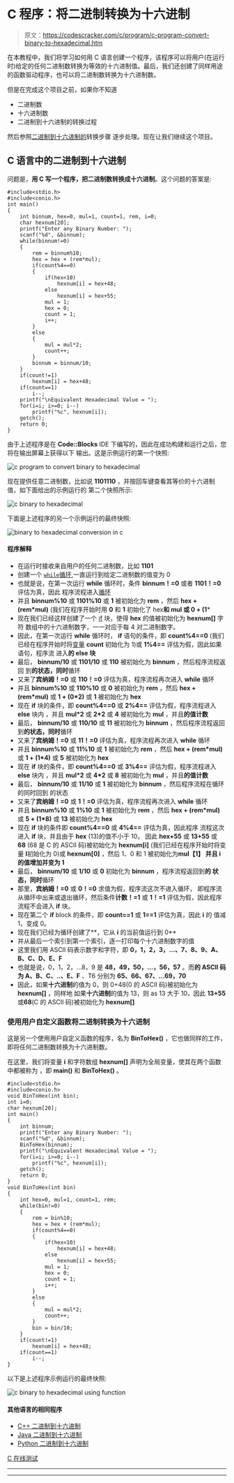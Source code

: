 # C 程序：将二进制转换为十六进制

> 原文：<https://codescracker.com/c/program/c-program-convert-binary-to-hexadecimal.htm>

在本教程中，我们将学习如何用 C 语言创建一个程序，该程序可以将用户(在运行时)给定的任何二进制数转换为等效的十六进制值。最后，我们还创建了同样用途的函数驱动程序，也可以将二进制数转换为十六进制数。

但是在完成这个项目之前，如果你不知道

*   二进制数
*   十六进制数
*   二进制到十六进制的转换过程

然后参照[二进制到十六进制的](/computer-fundamental/binary-to-hexadecimal.htm)转换步骤 逐步处理。现在让我们继续这个项目。

## C 语言中的二进制到十六进制

问题是，**用 C 写一个程序，把二进制数转换成十六进制**。这个问题的答案是:

```
#include<stdio.h>
#include<conio.h>
int main()
{
    int binnum, hex=0, mul=1, count=1, rem, i=0;
    char hexnum[20];
    printf("Enter any Binary Number: ");
    scanf("%d", &binnum);
    while(binnum!=0)
    {
        rem = binnum%10;
        hex = hex + (rem*mul);
        if(count%4==0)
        {
            if(hex<10)
                hexnum[i] = hex+48;
            else
                hexnum[i] = hex+55;
            mul = 1;
            hex = 0;
            count = 1;
            i++;
        }
        else
        {
            mul = mul*2;
            count++;
        }
        binnum = binnum/10;
    }
    if(count!=1)
        hexnum[i] = hex+48;
    if(count==1)
        i--;
    printf("\nEquivalent Hexadecimal Value = ");
    for(i=i; i>=0; i--)
        printf("%c", hexnum[i]);
    getch();
    return 0;
}
```

由于上述程序是在 **Code::Blocks** IDE 下编写的，因此在成功构建和运行之后，您将在输出屏幕上获得以下 输出。这是示例运行的第一个快照:

![c program to convert binary to hexadecimal](img/d1c45951e1f91852b074b80c03989fbd.png)

现在提供任意二进制数，比如说 **1101110** ，并按回车键查看其等价的十六进制值，如下面给出的示例运行的 第二个快照所示:

![c binary to hexadecimal](img/489f6499a845d7f256fe46c378a21f40.png)

下面是上述程序的另一个示例运行的最终快照:

![binary to hexadecimal conversion in c](img/fcbf99e6133756f05ce34d17464441a1.png)

#### 程序解释

*   在运行时接收来自用户的任何二进制数，比如 **1101**
*   创建一个 [`while`循环](/c/c-while-loop.htm),一直运行到给定二进制数的值变为 0
*   也就是说，在第一次运行 **while** 循环时，条件 **binnum！=0** 或者 **1101！=0** 评估为真，因此 程序流程进入[循环](/c/c-loops.htm)
*   并且 **binnum%10** 或 **1101%10** 或 **1** 被初始化为 **rem** ，然后 **hex + (rem*mul)** (我们在程序开始时用 **0** 和 **1** 初始化了 hex**和 **mul** 或 **0 + (1*****
*   现在我们已经这样创建了一个 [if](/c/c-if-statement.htm) 块，使得 **hex** 的值被初始化为 **hexnum[]** 字符 数组中的十六进制数字，一一对应于每 4 对二进制数字。
*   因此，在第一次运行 **while** 循环时， **if** 语句的条件，即 **count%4==0** (我们已经在程序开始时将[变量](/c/c-variables.htm) **count** 初始化为 1)或 **1%4==** 评估为假，因此如果语句，程序流 进入**的 **else** 块**
*   最后， **binnum/10** 或 **1101/10** 或 **110** 被初始化为 **binnum** ，然后程序流程返回 到**的状态，同时**循环
*   又来了**宾纳姆！=0** 或 **110！=0** 评估为真，程序流程再次进入 **while** 循环
*   并且 **binnum%10** 或 **110%10** 或 **0** 被初始化为 **rem** ，然后 **hex + (rem*mul)** 或 **1 + (0*2)** 或 **1** 被初始化为 **hex**
*   现在 **if** 块的条件，即 **count%4==0** 或 **2%4==** 评估为假，程序流程进入 **else** 块内 ，并且 **mul*2** 或 **2*2** 或 **4** 被初始化为 **mul** ，并且**的值计数**
*   最后， **binnum/10** 或 **110/10** 或 **11** 被初始化为 **binnum** ，然后程序流程返回 到**的状态，同时**循环
*   又来了**宾纳姆！=0** 或 **11！=0** 评估为真，程序流程再次进入 **while** 循环
*   并且 **binnum%10** 或 **11%10** 或 **1** 被初始化为 **rem** ，然后 **hex + (rem*mul)** 或 **1 + (1*4)** 或 **5** 被初始化为 **hex**
*   现在 **if** 块的条件，即 **count%4==0** 或 **3%4==** 评估为假，程序流程进入 **else** 块内 ，并且 **mul*2** 或 **4*2** 或 **8** 被初始化为 **mul** ，并且**的值计数**
*   最后， **binnum/10** 或 **11/10** 或 **1** 被初始化为 **binnum** ，然后程序流程在循环的同时回到 的状态
*   又来了**宾纳姆！=0** 或 **1！=0** 评估为真，程序流程再次进入 **while** 循环
*   并且 **binnum%10** 或 **1%10** 或 **1** 被初始化为 **rem** ，然后 **hex + (rem*mul)** 或 **5 + (1*8)** 或 **13** 被初始化为 **hex**
*   现在 **if** 块的条件即 **count%4==0** 或 **4%4==** 评估为真，因此程序 流程这次进入 **if** 块，并且由于 **hex** (13)的值不小于 10， 因此 **hex+55** 或 **13+55** 或 **68** (68 是 C 的 ASCII 码)被初始化为 **hexnum[i]** (我们已经在程序开始时将变量 **I**初始化为 0)或 **hexnum[0]** ，然后 1、0 和 1 被初始化为**mul【1】 并且 **i** 的值增加并变为 1**
*   最后， **binnum/10** 或 **1/10** 或 **0** 初始化为 **binnum** ，程序流程返回到**的 状态，同时**循环
*   那里，**宾纳姆！=0** 或 **0！=0** 求值为假，程序流这次不进入循环， 即程序流从循环中出来或退出循环，然后条件**计数！=1** 或 **1！=1** 评估为假，因此程序流程不会进入 **if** 块。
*   现在第二个 **if** block 的条件，即 **count==1** 或 **1==1** 评估为真，因此 **i** 的 值减 1，变成 0。
*   现在我们已经为循环创建了**，它从 **i** 的当前值运行到 0**
*   并从最后一个索引到第一个索引，逐一打印每个十六进制数字的值
*   这里我们用 ASCII 码表示数字和字符，即 **0，1，2，3，...、7、8、9、A、B、C、D、E、F**
*   也就是说，0，1，2，...8，9 是 **48，49，50，...，56，57** 。而**的 ASCII 码为 A、B、C、..、E、F** 、T6 分别为 **65、66、67、...69，70**
*   因此，如果**十六进制**的值为 0，则 0+48(0 的 ASCII 码)被初始化为 **hexnum[]** ，同样地 如果**十六进制**的值为 13，则 as 13 大于 10，因此 **13+55** 或**68**(C 的 ASCII 码)被初始化为 **hexnum[]**

### 使用用户自定义函数将二进制转换为十六进制

这是另一个使用用户自定义函数的程序，名为 **BinToHex()** ，它也做同样的工作，即将任何二进制数转换为十六进制数。

在这里，我们将变量 **i** 和字符数组 **hexnum[]** 声明为全局变量，使其在两个函数中都被称为 ，即 **main()** 和 **BinToHex()** 。

```
#include<stdio.h>
#include<conio.h>
void BinToHex(int bin);
int i=0;
char hexnum[20];
int main()
{
    int binnum;
    printf("Enter any Binary Number: ");
    scanf("%d", &binnum);
    BinToHex(binnum);
    printf("\nEquivalent Hexadecimal Value = ");
    for(i=i; i>=0; i--)
        printf("%c", hexnum[i]);
    getch();
    return 0;
}
void BinToHex(int bin)
{
    int hex=0, mul=1, count=1, rem;
    while(bin!=0)
    {
        rem = bin%10;
        hex = hex + (rem*mul);
        if(count%4==0)
        {
            if(hex<10)
                hexnum[i] = hex+48;
            else
                hexnum[i] = hex+55;
            mul = 1;
            hex = 0;
            count = 1;
            i++;
        }
        else
        {
            mul = mul*2;
            count++;
        }
        bin = bin/10;
    }
    if(count!=1)
        hexnum[i] = hex+48;
    if(count==1)
        i--;
}
```

以下是上述程序示例运行的最终快照:

![c binary to hexadecimal using function](img/7c7757ebca8d496509feb3982bb52010.png)

#### 其他语言的相同程序

*   [C++ 二进制到十六进制](/cpp/program/cpp-program-convert-binary-to-hexadecimal.htm)
*   [Java 二进制到十六进制](/java/program/java-program-convert-binary-to-hexadecimal.htm)
*   [Python 二进制到十六进制](/python/program/python-program-convert-binary-to-hexadecimal.htm)

[C 在线测试](/exam/showtest.php?subid=2)

* * *

* * *